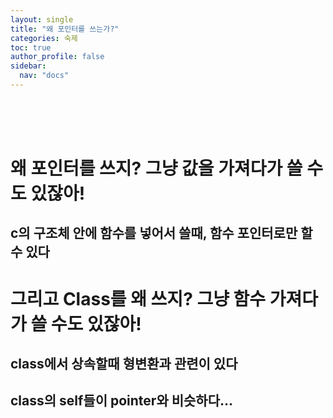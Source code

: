 ```yaml
---
layout: single
title: "왜 포인터를 쓰는가?"
categories: 숙제
toc: true
author_profile: false
sidebar:
  nav: "docs"
---
```

<br><br><br>

# 왜 포인터를 쓰지? 그냥 값을 가져다가 쓸 수도 있잖아!
## c의 구조체 안에 함수를 넣어서 쓸때, 함수 포인터로만 할 수 있다

# 그리고 Class를 왜 쓰지? 그냥 함수 가져다가 쓸 수도 있잖아!
## class에서 상속할때 형변환과 관련이 있다
## class의 self들이 pointer와 비슷하다...